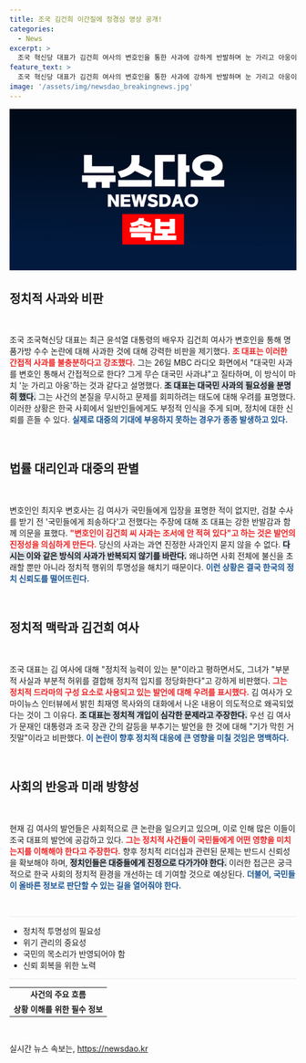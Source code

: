 ```yaml
---
title: 조국 김건희 이간질에 정경심 영상 공개!
categories:
  - News
excerpt: >
  조국 혁신당 대표가 김건희 여사의 변호인을 통한 사과에 강하게 반발하며 눈 가리고 아웅이라고 비판했다. 그는 김 여사의 정치적 능력과 진실성에 의문을 제기하며 논란을 격화시키고 있다. 궁금하다면 클릭해 보세요!
feature_text: >
  조국 혁신당 대표가 김건희 여사의 변호인을 통한 사과에 강하게 반발하며 눈 가리고 아웅이라고 비판했다. 그는 김 여사의 정치적 능력과 진실성에 의문을 제기하며 논란을 격화시키고 있다. 궁금하다면 클릭해 보세요!
image: '/assets/img/newsdao_breakingnews.jpg'
---
```


<p><img src="/assets/img/newsdao_breakingnews.jpg" alt="cryptoinkorea 속보" /></p>

<h2 data-ke-size="size26">정치적 사과와 비판</h2>

<p data-ke-size="size16">&nbsp;</p>

<p>조국 조국혁신당 대표는 최근 윤석열 대통령의 배우자 김건희 여사가 변호인을 통해 명품가방 수수 논란에 대해 사과한 것에 대해 강력한 비판을 제기했다. <b><span style="color: #ee2323;">조 대표는 이러한 간접적 사과를 불충분하다고 강조했다.</span></b> 그는 26일 MBC 라디오 화면에서 "대국민 사과를 변호인 통해서 간접적으로 한다? 그게 무슨 대국민 사과냐"고 질타하며, 이 방식이 마치 '눈 가리고 아웅'하는 것과 같다고 설명했다. <b><span style="background-color: #21538527;">조 대표는 대국민 사과의 필요성을 분명히 했다.</span></b> 그는 사건의 본질을 무시하고 문제를 회피하려는 태도에 대해 우려를 표명했다. 이러한 상황은 한국 사회에서 일반인들에게도 부정적 인식을 주게 되며, 정치에 대한 신뢰를 흔들 수 있다. <b><span style="color: #1a5490;">실제로 대중의 기대에 부응하지 못하는 경우가 종종 발생하고 있다.</span></b> </p>

<p data-ke-size="size16">&nbsp;</p>

<h2 data-ke-size="size26">법률 대리인과 대중의 판별</h2>

<p data-ke-size="size16">&nbsp;</p>

<p>변호인인 최지우 변호사는 김 여사가 국민들에게 입장을 표명한 적이 없지만, 검찰 수사를 받기 전 '국민들에게 죄송하다'고 전했다는 주장에 대해 조 대표는 강한 반발감과 함께 의문을 표했다. <b><span style="color: #ee2323;">"변호인이 김건희 씨 사과는 조서에 안 적혀 있다"고 하는 것은 발언의 진정성을 의심하게 만든다.</span></b> 당신의 사과는 과연 진정한 사과인지 묻지 않을 수 없다. <b><span style="background-color: #21538527;">다시는 이와 같은 방식의 사과가 반복되지 않기를 바란다.</span></b> 왜냐하면 사회 전체에 불신을 초래할 뿐만 아니라 정치적 행위의 투명성을 해치기 때문이다. <b><span style="color: #1a5490;">이런 상황은 결국 한국의 정치 신뢰도를 떨어뜨린다.</span></b> </p>

<p data-ke-size="size16">&nbsp;</p>

<h2 data-ke-size="size26">정치적 맥락과 김건희 여사</h2>

<p data-ke-size="size16">&nbsp;</p>

<p>조국 대표는 김 여사에 대해 "정치적 능력이 있는 분"이라고 평하면서도, 그녀가 "부분적 사실과 부분적 허위를 결합해 정치적 입지를 정당화한다"고 강하게 비판했다. <b><span style="color: #ee2323;">그는 정치적 드라마의 구성 요소로 사용되고 있는 발언에 대해 우려를 표시했다.</span></b> 김 여사가 오마이뉴스 인터뷰에서 밝힌 최재영 목사와의 대화에서 나온 내용이 의도적으로 왜곡되었다는 것이 그 이유다. <b><span style="background-color: #21538527;">조 대표는 정치적 개입이 심각한 문제라고 주장한다.</span></b> 우선 김 여사가 문재인 대통령과 조국 장관 간의 갈등을 부추기는 발언을 한 것에 대해 "기가 막힌 거짓말"이라고 비판했다. <b><span style="color: #1a5490;">이 논란이 향후 정치적 대응에 큰 영향을 미칠 것임은 명백하다.</span></b></p>

<p data-ke-size="size16">&nbsp;</p>

<h2 data-ke-size="size26">사회의 반응과 미래 방향성</h2>

<p data-ke-size="size16">&nbsp;</p>

<p>현재 김 여사의 발언들은 사회적으로 큰 논란을 일으키고 있으며, 이로 인해 많은 이들이 조국 대표의 발언에 공감하고 있다. <b><span style="color: #ee2323;">그는 정치적 사건들이 국민들에게 어떤 영향을 미치는지를 이해해야 한다고 주장한다.</span></b> 향후 정치적 리더십과 관련된 문제는 반드시 신뢰성을 확보해야 하며, <b><span style="background-color: #21538527;">정치인들은 대중들에게 진정으로 다가가야 한다.</span></b> 이러한 접근은 궁극적으로 한국 사회의 정치적 환경을 개선하는 데 기여할 것으로 예상된다. <b><span style="color: #1a5490;">더불어, 국민들이 올바른 정보로 판단할 수 있는 길을 열어줘야 한다.</span></b> </p>

<p data-ke-size="size16">&nbsp;</p>

<hr style="height: 1px; border: none; background-color: #eaeaea;" />

<ul>
    <li>정치적 투명성의 필요성</li>
    <li>위기 관리의 중요성</li>
    <li>국민의 목소리가 반영되어야 함</li>
    <li>신뢰 회복을 위한 노력</li>
</ul>

<hr style="height: 1px; border: none; background-color: #eaeaea;" />

<table style="width: 100%;">
    <tr>
        <td style="text-align: center; height: 17px;"><b>사건의 주요 흐름</b></td>
    </tr>
    <tr>
        <td style="text-align: center; height: 17px;"><b>상황 이해를 위한 필수 정보</b></td>
    </tr>
</table>

<p data-ke-size="size16">&nbsp;</p>
실시간 뉴스 속보는, <a href="https://newsdao.kr" rel="dofollow">https://newsdao.kr</a>


